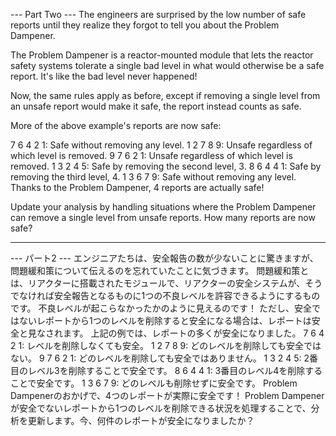 --- Part Two ---
The engineers are surprised by the low number of safe reports until they realize they forgot to tell you about the Problem Dampener.

The Problem Dampener is a reactor-mounted module that lets the reactor safety systems tolerate a single bad level in what would otherwise be a safe report. It's like the bad level never happened!

Now, the same rules apply as before, except if removing a single level from an unsafe report would make it safe, the report instead counts as safe.

More of the above example's reports are now safe:

7 6 4 2 1: Safe without removing any level.
1 2 7 8 9: Unsafe regardless of which level is removed.
9 7 6 2 1: Unsafe regardless of which level is removed.
1 3 2 4 5: Safe by removing the second level, 3.
8 6 4 4 1: Safe by removing the third level, 4.
1 3 6 7 9: Safe without removing any level.
Thanks to the Problem Dampener, 4 reports are actually safe!

Update your analysis by handling situations where the Problem Dampener can remove a single level from unsafe reports. How many reports are now safe?

-------------------------------------

--- パート2 ---
エンジニアたちは、安全報告の数が少ないことに驚きますが、問題緩和策について伝えるのを忘れていたことに気づきます。
問題緩和策とは、リアクターに搭載されたモジュールで、リアクターの安全システムが、そうでなければ安全報告となるものに1つの不良レベルを許容できるようにするものです。 不良レベルが起こらなかったかのように見えるのです！
ただし、安全ではないレポートから1つのレベルを削除すると安全になる場合は、レポートは安全と見なされます。
上記の例では、レポートの多くが安全になりました。
7 6 4 2 1: レベルを削除しなくても安全。
1 2 7 8 9: どのレベルを削除しても安全ではない。
9 7 6 2 1: どのレベルを削除しても安全ではありません。
1 3 2 4 5: 2番目のレベル3を削除することで安全です。
8 6 4 4 1: 3番目のレベル4を削除することで安全です。
1 3 6 7 9: どのレベルも削除せずに安全です。
Problem Dampenerのおかげで、4つのレポートが実際に安全です！
Problem Dampenerが安全でないレポートから1つのレベルを削除できる状況を処理することで、分析を更新します。今、何件のレポートが安全になりましたか？